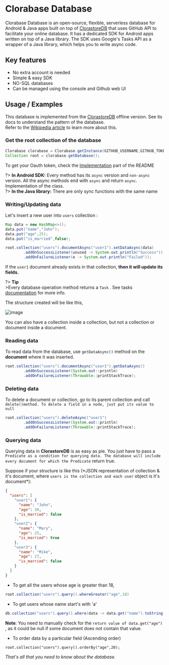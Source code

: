 # Clorabase Database

Clorabase Database is an open-source, flexible, serverless database for Android & Java apps built on top of [ClorastoreDB](https://github.com/Clorabase/ClorastoreDB) that uses GitHub API to facilitate your online database. It has a dedicated SDK for Android apps written on top of a Java library. The SDK uses Google's Tasks API as a wrapper of a Java library, which helps you to write async code.  

## Key features

*   No extra account is needed
*   Simple & easy SDK
*   NO-SQL databases
*   Can be managed using the console and Github web UI

  

## Usage / Examples

This database is implemented from the [ClorastoreDB](https://github.com/Clorabase/ClorastoreDB) offline version. See its docs to understand the pattern of the database.  
Refer to the [Wikipedia article](https://en.wikipedia.org/wiki/Document-oriented_database) to learn more about this.  
  

### Get the root collection of the database

```java
Clorabase clorabase = Clorabase.getInstance(GITHUB_USERNAME,GITHUB_TOKEN, PROJECT_NAME);
Collection root = clorabase.getDatabase();
```

  
To get your Oauth token, check the [Implementation](https://github.com/ErrorxCode/docs/edit/main/clorabase/README.md#implementation) part of the README  


?> **In Android SDK:** Every method has its `async` version and `non-async` version. All the async methods end with `async` and return `async`. Implementation of the class.  
?> **In the Java library:** There are only sync functions with the same name  

### Writing/Updating data

Let's insert a new user into `users` collection :

```java
Map data = new HashMap<>();
data.put("name","John");
data.put("age",25);
data.put("is_married",false);

root.collection("users").documentAsync("user1").setDataAsync(data)
        .addOnSuccessListener(unused -> System.out.println("Success"))
        .addOnFailureListener(e -> System.out.println("Failed"));          
```

  
If the `user1` document already exists in that collection, **then it will update its fields.**  
  
?> **Tip**  
\>Every database operation method returns a `Task` . See tasks [documentation](https://developers.google.com/android/guides/tasks) for more info.  
  
The structure created will be like this,  
  
![image](https://user-images.githubusercontent.com/65817230/230773260-1a207a69-03e6-4c3a-9fca-d4f0bba305c3.png)  
  
  
You can also have a collection inside a collection, but not a collection or document inside a document.  
  

### Reading data

To read data from the database, use `getDataAsync()` method on the **document** where it was inserted.

```java
root.collection("users").documentAsync("user1").getDataAsync()
        .addOnSuccessListener(System.out::println)
        .addOnFailureListener(Throwable::printStackTrace);
```

  

### Deleting data

To delete a document or collection, go to its parent collection and call `delete()method. To delete a field in a node, just put its value to null`

```java
root.collection("users").deleteAsync("user1")
        .addOnSuccessListener(System.out::println)
        .addOnFailureListener(Throwable::printStackTrace);
```

  
  

### Querying data

Querying data in **ClorastoreDB** is as easy as pie. You just have to pass a `Predicate as a condition for querying data. The database will include every document for which the Predicate` return true.  
  
Suppose if your structure is like this (\*JSON representation of collection & it's document, where `users is the collection and each user` object is it's document\*):

```json
{
  "users": [
    "user1": {
      "name": "John",
      "age": 30,
      "is_married": false
    },
    "user2": {
      "name": "Mary",
      "age": 25,
      "is_married": true
    },
    "user3": {
      "name": "Mike",
      "age": 27,
      "is_married": false
    }
  ]
}
```

  

*   To get all the users whose age is greater than 18,

```java
root.collection("users").query().whereGreater("age",18)
```

  

*   To get users whose name start's with 'a'

```java
db.collection("users").query().where(data -> data.get("name").toString().startsWith("a"));
```

  
**Note**: You need to manually check for the `return value of data.get("age")` , as it could be null if some document does not contain that value.  

*   To order data by a particular field (Ascending order)

```jva
root.collection("users").query().orderBy("age",20);
```

  
  
  
_That's all that you need to know about the database._











